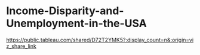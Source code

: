 # Income-Disparity-and-Unemployment-in-the-USA

https://public.tableau.com/shared/D72T2YMK5?:display_count=n&:origin=viz_share_link
